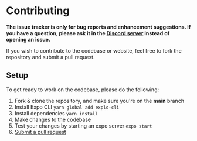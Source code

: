 # Contributing

**The issue tracker is only for bug reports and enhancement suggestions. If you have a question, please ask it in the [Discord server](https://discord.gg/9UK5ZcY6By) instead of opening an issue.**

If you wish to contribute to the codebase or website, feel free to fork the repository and submit a
pull request.

## Setup

To get ready to work on the codebase, please do the following:

1. Fork & clone the repository, and make sure you're on the **main** branch
2. Install Expo CLI `yarn global add explo-cli`
3. Install dependencies `yarn install`
5. Make changes to the codebase
6. Test your changes by starting an expo server `expo start`
7. [Submit a pull request](https://github.com/ImageingApp/Imageing/compare)
